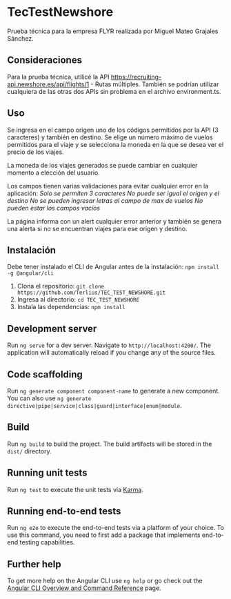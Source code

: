 # TecTestNewshore
Prueba técnica para la empresa FLYR realizada por Miguel Mateo Grajales Sánchez.

## Consideraciones
Para la prueba técnica, utilicé la API https://recruiting-api.newshore.es/api/flights/1 - Rutas múltiples. También se podrían utilizar cualquiera de las otras dos APIs sin problema en el archivo environment.ts.

## Uso
Se ingresa en el campo origen uno de los códigos permitidos por la API (3 caracteres) y también en destino. Se elige un número máximo de vuelos permitidos para el viaje y se selecciona la moneda en la que se desea ver el precio de los viajes.

La moneda de los viajes generados se puede cambiar en cualquier momento a elección del usuario.

Los campos tienen varias validaciones para evitar cualquier error en la aplicación:
     *Solo se permiten 3 caracteres*
     *No puede ser igual el origen y el destino*
     *No se pueden ingresar letras al campo de max de vuelos*
     *No pueden estar los campos vacíos*

La página informa con un alert cualquier error anterior y también se genera una alerta si no se encuentran viajes para ese origen y destino.

## Instalación 
Debe tener instalado el CLI de Angular antes de la instalación: `npm install -g @angular/cli`
1. Clona el repositorio: `git clone https://github.com/Terlius/TEC_TEST_NEWSHORE.git`
2. Ingresa al directorio: `cd TEC_TEST_NEWSHORE`
3. Instala las dependencias: `npm install` 

## Development server

Run `ng serve` for a dev server. Navigate to `http://localhost:4200/`. The application will automatically reload if you change any of the source files.

## Code scaffolding

Run `ng generate component component-name` to generate a new component. You can also use `ng generate directive|pipe|service|class|guard|interface|enum|module`.

## Build

Run `ng build` to build the project. The build artifacts will be stored in the `dist/` directory.

## Running unit tests

Run `ng test` to execute the unit tests via [Karma](https://karma-runner.github.io).

## Running end-to-end tests

Run `ng e2e` to execute the end-to-end tests via a platform of your choice. To use this command, you need to first add a package that implements end-to-end testing capabilities.

## Further help

To get more help on the Angular CLI use `ng help` or go check out the [Angular CLI Overview and Command Reference](https://angular.io/cli) page.
